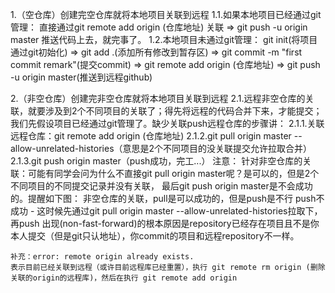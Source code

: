 1.（空仓库）创建完空仓库就将本地项目关联到远程
    1.1.如果本地项目已经通过git管理：
        直接通过git remote add origin (仓库地址) 关联
        => git push -u origin master 推送代码上去，就完事了。
    1.2.本地项目未通过git管理：
        git init(将项目通过git初始化)
        => git add .(添加所有修改到暂存区)
        => git commit -m "first commit remark"(提交commit)
        => git remote add origin (仓库地址)
        => git push -u origin master(推送到远程github)


2.（非空仓库）创建完非空仓库就将本地项目关联到远程
    2.1.远程非空仓库的关联，就要涉及到2个不同项目的关联了；得先将远程的代码合并下来，才能提交；
    我们先假设项目已经通过git管理了。缺少关联push远程仓库的步骤讲：
        2.1.1.关联远程仓库：git remote add origin (仓库地址)
        2.1.2.git pull origin master --allow-unrelated-histories（意思是2个不同项目的没关联提交允许拉取合并）
        2.1.3.git push origin master（push成功，完工...）
    注意：
    针对非空仓库的关联：可能有同学会问为什么不直接git pull origin master呢？是可以的，但是2个不同项目的不同提交记录并没有关联，
    最后git push origin master是不会成功的。提醒如下图：
    非空仓库的关联，pull是可以成功的，但是push是不行
    push不成功 - 这时候先通过git pull origin master --allow-unrelated-histories拉取下，再push
    出现(non-fast-forward)的根本原因是repository已经存在项目且不是你本人提交（但是git只认地址），你commit的项目和远程repository不一样。

    补充：error: remote origin already exists.
    表示目前已经关联到远程（或许目前远程库已经重置），执行 git remote rm origin (删除关联的origin的远程库)，然后在执行 git remote add origin